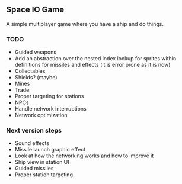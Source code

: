 ## Space IO Game

A simple multiplayer game where you have a ship and do things.

### TODO

- Guided weapons
- Add an abstraction over the nested index lookup for sprites within definitions for missiles and effects (it is error prone as it is now)
- Collectables
- Shields? (maybe)
- Mines
- Trade
- Proper targeting for stations
- NPCs
- Handle network interruptions
- Network optimization

### Next version steps

- Sound effects
- Missile launch graphic effect
- Look at how the networking works and how to improve it
- Ship view in station UI
- Guided missiles
- Proper station targeting
